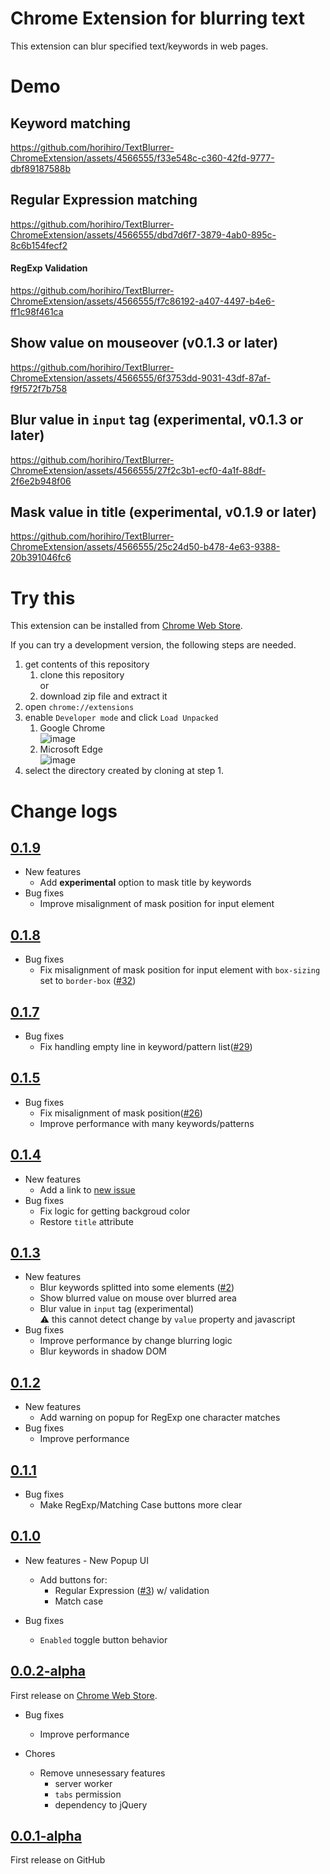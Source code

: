 # Chrome Extension for blurring text 
This extension can blur specified text/keywords in web pages.

# Demo
## Keyword matching

https://github.com/horihiro/TextBlurrer-ChromeExtension/assets/4566555/f33e548c-c360-42fd-9777-dbf89187588b

## Regular Expression matching
https://github.com/horihiro/TextBlurrer-ChromeExtension/assets/4566555/dbd7d6f7-3879-4ab0-895c-8c6b154fecf2

#### RegExp Validation
https://github.com/horihiro/TextBlurrer-ChromeExtension/assets/4566555/f7c86192-a407-4497-b4e6-ff1c98f461ca

## Show value on mouseover (v0.1.3 or later)
https://github.com/horihiro/TextBlurrer-ChromeExtension/assets/4566555/6f3753dd-9031-43df-87af-f9f572f7b758

## Blur value in `input` tag (experimental, v0.1.3 or later)
https://github.com/horihiro/TextBlurrer-ChromeExtension/assets/4566555/27f2c3b1-ecf0-4a1f-88df-2f6e2b948f06


## Mask value in title (experimental, v0.1.9 or later)
https://github.com/horihiro/TextBlurrer-ChromeExtension/assets/4566555/25c24d50-b478-4e63-9388-20b391046fc6


# Try this
This extension can be installed from [Chrome Web Store](https://chrome.google.com/webstore/detail/text-blurrer/mbikojdgkmpjfackcmiliemgmkdkbbcl).

If you can try a development version, the following steps are needed.

1. get contents of this repository
    1. clone this repository  
      or
    1. download zip file and extract it
1. open `chrome://extensions`
1. enable `Developer mode` and click `Load Unpacked`
    1. Google Chrome  
      ![image](https://github.com/horihiro/TextBlurrer-ChromeExtension/assets/4566555/0656fd3d-41da-4f97-a614-da232a3d700d)
    1. Microsoft Edge  
      ![image](https://github.com/horihiro/TextBlurrer-ChromeExtension/assets/4566555/44e7f896-9e82-4af1-ae1b-f864097b44c7)
1. select the directory created by cloning at step 1.

# Change logs

## [0.1.9](https://github.com/horihiro/TextBlurrer-ChromeExtension/releases/tag/0.1.9)

  - New features
    - Add **experimental** option to mask title by keywords
  - Bug fixes
    - Improve misalignment of mask position for input element

## [0.1.8](https://github.com/horihiro/TextBlurrer-ChromeExtension/releases/tag/0.1.8)

  - Bug fixes
    - Fix misalignment of mask position for input element with `box-sizing` set to `border-box` ([#32](https://github.com/horihiro/TextBlurrer-ChromeExtension/issues/32))

## [0.1.7](https://github.com/horihiro/TextBlurrer-ChromeExtension/releases/tag/0.1.7)

  - Bug fixes
    - Fix handling empty line in keyword/pattern list([#29](https://github.com/horihiro/TextBlurrer-ChromeExtension/issues/29))

## [0.1.5](https://github.com/horihiro/TextBlurrer-ChromeExtension/releases/tag/0.1.5)

  - Bug fixes
    - Fix misalignment of mask position([#26](https://github.com/horihiro/TextBlurrer-ChromeExtension/issues/26))
    - Improve performance with many keywords/patterns

## [0.1.4](https://github.com/horihiro/TextBlurrer-ChromeExtension/releases/tag/0.1.4)

  - New features
    - Add a link to [new issue](https://github.com/horihiro/TextBlurrer-ChromeExtension/issues/new)
  - Bug fixes
    - Fix logic for getting backgroud color
    - Restore `title` attribute

## [0.1.3](https://github.com/horihiro/TextBlurrer-ChromeExtension/releases/tag/0.1.3)

  - New features
    - Blur keywords splitted into some elements ([#2](https://github.com/horihiro/TextBlurrer-ChromeExtension/issues/2))
    - Show blurred value on mouse over blurred area 
    - Blur value in `input` tag (experimental)  
      :warning:  this cannot detect change by `value` property and javascript
  - Bug fixes
    - Improve performance by change blurring logic
    - Blur keywords in shadow DOM

## [0.1.2](https://github.com/horihiro/TextBlurrer-ChromeExtension/releases/tag/0.1.2)

  - New features
    - Add warning on popup for RegExp one character matches
  - Bug fixes
    - Improve performance

## [0.1.1](https://github.com/horihiro/TextBlurrer-ChromeExtension/releases/tag/0.1.1)

  - Bug fixes
    - Make RegExp/Matching Case buttons more clear

## [0.1.0](https://github.com/horihiro/TextBlurrer-ChromeExtension/releases/tag/0.1.0)

  -  New features
    - New Popup UI
      - Add buttons for:
        - Regular Expression ([#3](https://github.com/horihiro/TextBlurrer-ChromeExtension/issues/3)) w/ validation
        - Match case

  - Bug fixes
    - `Enabled` toggle button behavior

## [0.0.2-alpha](https://github.com/horihiro/TextBlurrer-ChromeExtension/releases/tag/0.0.2)

First release on [Chrome Web Store](https://chrome.google.com/webstore/detail/text-blurrer/mbikojdgkmpjfackcmiliemgmkdkbbcl).

  - Bug fixes
    - Improve performance

  - Chores
    - Remove unnesessary features
      - server worker
      - `tabs` permission
      - dependency to jQuery

## [0.0.1-alpha](https://github.com/horihiro/TextBlurrer-ChromeExtension/releases/tag/0.0.1)

First release on GitHub

